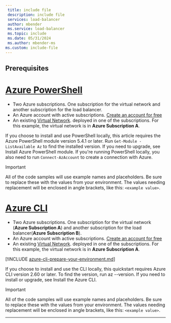 ```yaml
---
 title: include file
 description: include file
 services: load-balancer
 author: mbender
 ms.service: load-balancer
 ms.topic: include
 ms.date: 05/31/2024
 ms.author: mbender-ms
ms.custom: include-file
---
```


## Prerequisites

# [Azure PowerShell](#tab/azurepowershell)

- Two Azure subscriptions. One subscription for the virtual network and another subscription for the load balancer.
- An Azure account with active subscriptions. [Create an account for free](https://azure.microsoft.com/free/)
- An existing [Virtual Network](../articles/virtual-network/quick-create-powershell.md). deployed in one of the subscriptions. For this example, the virtual network is in **Azure Subscription A**.

If you choose to install and use PowerShell locally, this article requires the Azure PowerShell module version 5.4.1 or later. Run `Get-Module -ListAvailable Az` to find the installed version. If you need to upgrade, see Install Azure PowerShell module. If you're running PowerShell locally, you also need to run `Connect-AzAccount` to create a connection with Azure.

> [!IMPORTANT]
> All of the code samples will use example names and placeholders. Be sure to replace these with the values from your environment.
> The values needing replacement will be enclosed in angle brackets, like this: `<example value>`.
> 
  
# [Azure CLI](#tab/azurecli/)

- Two Azure subscriptions. One subscription for the virtual network (**Azure Subscription A**) and another subscription for the load balancer(**Azure Subscription B**).
- An Azure account with active subscriptions. [Create an account for free](https://azure.microsoft.com/free/)
- An existing [Virtual Network](../articles/virtual-network/quick-create-cli.md). deployed in one of the subscriptions. For this example, the virtual network is in **Azure Subscription A**.

[!INCLUDE [azure-cli-prepare-your-environment.md](~/reusable-content/azure-cli/azure-cli-prepare-your-environment-no-header.md)]

If you choose to install and use the CLI locally, this quickstart requires Azure CLI version 2.60 or later. To find the version, run az --version. If you need to install or upgrade, see Install the Azure CLI.

> [!IMPORTANT]
> All of the code samples will use example names and placeholders. Be sure to replace these with the values from your environment.
> The values needing replacement will be enclosed in angle brackets, like this: `<example value>`.

---